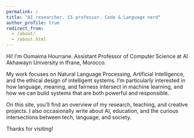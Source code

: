```yaml
---
permalink: /
title: "AI researcher. CS professor. Code & Language nerd"
author_profile: true
redirect_from: 
  - /about/
  - /about.html
---
```


Hi! I'm Oumaima Hourrane. Assistant Professor of Computer Science at Al Akhawayn University in Ifrane, Morocco.

My work focuses on Natural Language Processing, Artificial Intelligence, and the ethical design of intelligent systems. I’m particularly interested in how language, meaning, and fairness intersect in machine learning, and how we can build systems that are both powerful and responsible.

On this site, you’ll find an overview of my research, teaching, and creative projects. I also occasionally write about AI, education, and the curious intersections between tech, language, and society.

Thanks for visiting!
